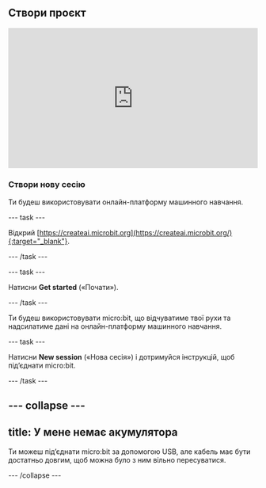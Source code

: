 ## Створи проєкт

<html>
  <div style="position: relative; overflow: hidden; padding-top: 56.25%;">
    <iframe style="position: absolute; top: 0; left: 0; right: 0; width: 100%; height: 100%; border: none;" src="https://www.youtube.com/embed/FDfyI_LHVsI?rel=0&cc_load_policy=1" allowfullscreen allow="accelerometer; autoplay; clipboard-write; encrypted-media; gyroscope; picture-in-picture; web-share"></iframe>
  </div>
</html>

### Створи нову сесію

Ти будеш використовувати онлайн-платформу машинного навчання.

--- task ---

Відкрий [https://createai.microbit.org](https://createai.microbit.org/){:target="_blank"}.

--- /task ---

--- task ---

Натисни **Get started** («Почати»).

--- /task ---

Ти будеш використовувати micro:bit, що відчуватиме твої рухи та надсилатиме дані на онлайн-платформу машинного навчання.

--- task ---

Натисни **New session** («Нова сесія») і дотримуйся інструкцій, щоб підʼєднати micro:bit.

--- /task ---

--- collapse ---
---
title: У мене немає акумулятора
---

Ти можеш підʼєднати micro:bit за допомогою USB, але кабель має бути достатньо довгим, щоб можна було з ним вільно пересуватися.

--- /collapse ---
